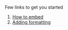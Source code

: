 Few links to get you started

1. [How to embed](https://github.com/Microsoft/PowerBI-visuals/wiki/How-to-embed-a-Column-Chart)
2. [Adding formatting](https://github.com/Microsoft/PowerBI-visuals/wiki/Formatting-Column-Chart)